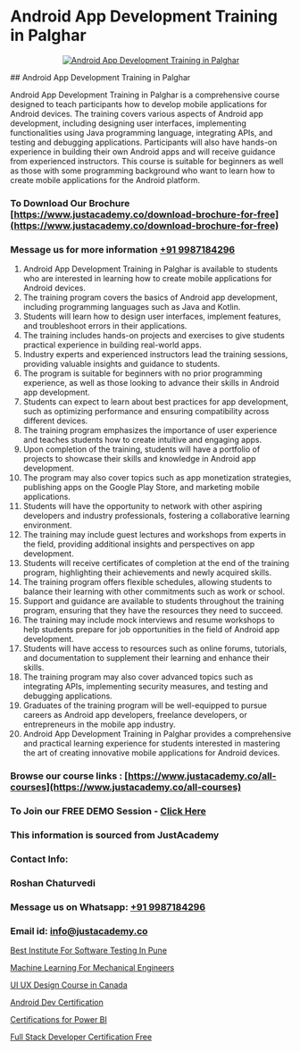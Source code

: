 # Android App Development Training in Palghar

<p align="center">
  <a href="https://justacademy.co/course-detail/android-app-development">
    <img src="https://justacademy.co/storage2/course_image/1676635923_course_image.webp" alt="Android App Development Training in Palghar">
  </a>
</p>
## Android App Development Training in Palghar

Android App Development Training in Palghar is a comprehensive course designed to teach participants how to develop mobile applications for Android devices. The training covers various aspects of Android app development, including designing user interfaces, implementing functionalities using Java programming language, integrating APIs, and testing and debugging applications. Participants will also have hands-on experience in building their own Android apps and will receive guidance from experienced instructors. This course is suitable for beginners as well as those with some programming background who want to learn how to create mobile applications for the Android platform.
### To Download Our Brochure [https://www.justacademy.co/download-brochure-for-free](https://www.justacademy.co/download-brochure-for-free)
### Message us for more information [+91 9987184296](https://api.whatsapp.com/send?phone=919987184296)
1) Android App Development Training in Palghar is available to students who are interested in learning how to create mobile applications for Android devices.
2) The training program covers the basics of Android app development, including programming languages such as Java and Kotlin.
3) Students will learn how to design user interfaces, implement features, and troubleshoot errors in their applications.
4) The training includes hands-on projects and exercises to give students practical experience in building real-world apps.
5) Industry experts and experienced instructors lead the training sessions, providing valuable insights and guidance to students.
6) The program is suitable for beginners with no prior programming experience, as well as those looking to advance their skills in Android app development.
7) Students can expect to learn about best practices for app development, such as optimizing performance and ensuring compatibility across different devices.
8) The training program emphasizes the importance of user experience and teaches students how to create intuitive and engaging apps.
9) Upon completion of the training, students will have a portfolio of projects to showcase their skills and knowledge in Android app development.
10) The program may also cover topics such as app monetization strategies, publishing apps on the Google Play Store, and marketing mobile applications.
11) Students will have the opportunity to network with other aspiring developers and industry professionals, fostering a collaborative learning environment.
12) The training may include guest lectures and workshops from experts in the field, providing additional insights and perspectives on app development.
13) Students will receive certificates of completion at the end of the training program, highlighting their achievements and newly acquired skills.
14) The training program offers flexible schedules, allowing students to balance their learning with other commitments such as work or school.
15) Support and guidance are available to students throughout the training program, ensuring that they have the resources they need to succeed.
16) The training may include mock interviews and resume workshops to help students prepare for job opportunities in the field of Android app development.
17) Students will have access to resources such as online forums, tutorials, and documentation to supplement their learning and enhance their skills.
18) The training program may also cover advanced topics such as integrating APIs, implementing security measures, and testing and debugging applications.
19) Graduates of the training program will be well-equipped to pursue careers as Android app developers, freelance developers, or entrepreneurs in the mobile app industry.
20) Android App Development Training in Palghar provides a comprehensive and practical learning experience for students interested in mastering the art of creating innovative mobile applications for Android devices.

### Browse our course links : [https://www.justacademy.co/all-courses](https://www.justacademy.co/all-courses) 
### To Join our FREE DEMO Session - [Click Here](https://www.justacademy.co/register-for-course-demo)


### This information is sourced from JustAcademy
### Contact Info:
### Roshan Chaturvedi
### Message us on Whatsapp: [+91 9987184296](https://api.whatsapp.com/send?phone=919987184296)
### Email id: [info@justacademy.co](mailto:info@justacademy.co)
                
[Best Institute For Software Testing In Pune](https://www.linkedin.com/pulse/best-institute-software-testing-pune-justacademy-san-jose-7k06f?trackingId=Rq3PelX5BuCjtNCyy7CDKg%3D%3D&lipi=urn%3Ali%3Apage%3Ad_flagship3_company_admin%3BNvzTf3fnQO%2BVBqBGA8b0%2Bw%3D%3D)

[Machine Learning For Mechanical Engineers](https://www.linkedin.com/pulse/machine-learning-mechanical-engineers-zoiwe?trackingId=LQrOKfqNsJ0v5mf0sTQD6Q%3D%3D&lipi=urn%3Ali%3Apage%3Ad_flagship3_company_admin%3BbQ9qZFjkRLyS67kyvPtamg%3D%3D)

[UI UX Design Course in Canada](https://medium.com/@justacademytraining/ui-ux-design-course-in-canada-239ebcce9b39)

[Android Dev Certification](https://medium.com/@namusn/android-dev-certification-b3c25a8c7d6c)

[Certifications for Power BI](https://justacademyin.github.io/justacademy/certifications-for-power-bi)

[Full Stack Developer Certification Free](https://justacademyin.github.io/justacademy/full-stack-developer-certification-free)

